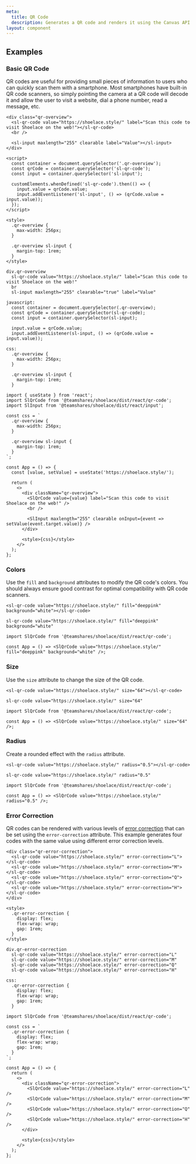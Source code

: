 ```yaml
---
meta:
  title: QR Code
  description: Generates a QR code and renders it using the Canvas API.
layout: component
---
```


## Examples

### Basic QR Code

QR codes are useful for providing small pieces of information to users who can quickly scan them with a smartphone. Most smartphones have built-in QR code scanners, so simply pointing the camera at a QR code will decode it and allow the user to visit a website, dial a phone number, read a message, etc.

```html:preview
<div class="qr-overview">
  <sl-qr-code value="https://shoelace.style/" label="Scan this code to visit Shoelace on the web!"></sl-qr-code>
  <br />

  <sl-input maxlength="255" clearable label="Value"></sl-input>
</div>

<script>
  const container = document.querySelector('.qr-overview');
  const qrCode = container.querySelector('sl-qr-code');
  const input = container.querySelector('sl-input');

  customElements.whenDefined('sl-qr-code').then(() => {
    input.value = qrCode.value;
    input.addEventListener('sl-input', () => (qrCode.value = input.value));
  });
</script>

<style>
  .qr-overview {
    max-width: 256px;
  }

  .qr-overview sl-input {
    margin-top: 1rem;
  }
</style>
```

```pug:slim
div.qr-overview
  sl-qr-code value="https://shoelace.style/" label="Scan this code to visit Shoelace on the web!"
  br
  sl-input maxlength="255" clearable="true" label="Value"

javascript:
  const container = document.querySelector(.qr-overview);
  const qrCode = container.querySelector(sl-qr-code);
  const input = container.querySelector(sl-input);

  input.value = qrCode.value;
  input.addEventListener(sl-input, () => (qrCode.value = input.value));

css:
  .qr-overview {
    max-width: 256px;
  }

  .qr-overview sl-input {
    margin-top: 1rem;
  }
```

```jsx:react
import { useState } from 'react';
import SlQrCode from '@teamshares/shoelace/dist/react/qr-code';
import SlInput from '@teamshares/shoelace/dist/react/input';

const css = `
  .qr-overview {
    max-width: 256px;
  }

  .qr-overview sl-input {
    margin-top: 1rem;
  }
`;

const App = () => {
  const [value, setValue] = useState('https://shoelace.style/');

  return (
    <>
      <div className="qr-overview">
        <SlQrCode value={value} label="Scan this code to visit Shoelace on the web!" />
        <br />

        <SlInput maxlength="255" clearable onInput={event => setValue(event.target.value)} />
      </div>

      <style>{css}</style>
    </>
  );
};
```

### Colors

Use the `fill` and `background` attributes to modify the QR code's colors. You should always ensure good contrast for optimal compatibility with QR code scanners.

```html:preview
<sl-qr-code value="https://shoelace.style/" fill="deeppink" background="white"></sl-qr-code>
```

```pug:slim
sl-qr-code value="https://shoelace.style/" fill="deeppink" background="white"
```

```jsx:react
import SlQrCode from '@teamshares/shoelace/dist/react/qr-code';

const App = () => <SlQrCode value="https://shoelace.style/" fill="deeppink" background="white" />;
```

### Size

Use the `size` attribute to change the size of the QR code.

```html:preview
<sl-qr-code value="https://shoelace.style/" size="64"></sl-qr-code>
```

```pug:slim
sl-qr-code value="https://shoelace.style/" size="64"
```

```jsx:react
import SlQrCode from '@teamshares/shoelace/dist/react/qr-code';

const App = () => <SlQrCode value="https://shoelace.style/" size="64" />;
```

### Radius

Create a rounded effect with the `radius` attribute.

```html:preview
<sl-qr-code value="https://shoelace.style/" radius="0.5"></sl-qr-code>
```

```pug:slim
sl-qr-code value="https://shoelace.style/" radius="0.5"
```

```jsx:react
import SlQrCode from '@teamshares/shoelace/dist/react/qr-code';

const App = () => <SlQrCode value="https://shoelace.style/" radius="0.5" />;
```

### Error Correction

QR codes can be rendered with various levels of [error correction](https://www.qrcode.com/en/about/error_correction.html) that can be set using the `error-correction` attribute. This example generates four codes with the same value using different error correction levels.

```html:preview
<div class="qr-error-correction">
  <sl-qr-code value="https://shoelace.style/" error-correction="L"></sl-qr-code>
  <sl-qr-code value="https://shoelace.style/" error-correction="M"></sl-qr-code>
  <sl-qr-code value="https://shoelace.style/" error-correction="Q"></sl-qr-code>
  <sl-qr-code value="https://shoelace.style/" error-correction="H"></sl-qr-code>
</div>

<style>
  .qr-error-correction {
    display: flex;
    flex-wrap: wrap;
    gap: 1rem;
  }
</style>
```

```pug:slim
div.qr-error-correction
  sl-qr-code value="https://shoelace.style/" error-correction="L"
  sl-qr-code value="https://shoelace.style/" error-correction="M"
  sl-qr-code value="https://shoelace.style/" error-correction="Q"
  sl-qr-code value="https://shoelace.style/" error-correction="H"

css:
  .qr-error-correction {
    display: flex;
    flex-wrap: wrap;
    gap: 1rem;
  }
```

```jsx:react
import SlQrCode from '@teamshares/shoelace/dist/react/qr-code';

const css = `
  .qr-error-correction {
    display: flex;
    flex-wrap: wrap;
    gap: 1rem;
  }
`;

const App = () => {
  return (
    <>
      <div className="qr-error-correction">
        <SlQrCode value="https://shoelace.style/" error-correction="L" />
        <SlQrCode value="https://shoelace.style/" error-correction="M" />
        <SlQrCode value="https://shoelace.style/" error-correction="Q" />
        <SlQrCode value="https://shoelace.style/" error-correction="H" />
      </div>

      <style>{css}</style>
    </>
  );
};
```
